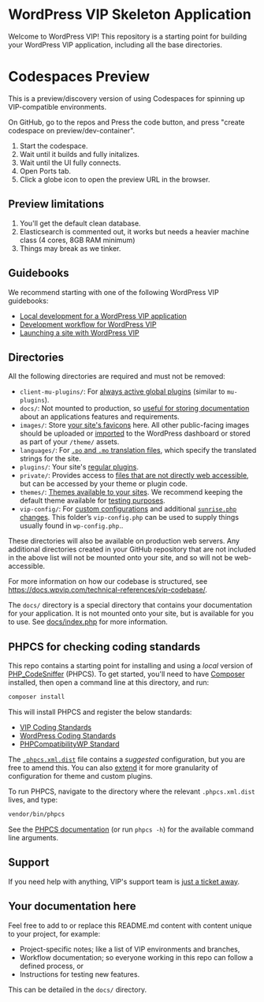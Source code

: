 # WordPress VIP Skeleton Application

Welcome to WordPress VIP! This repository is a starting point for building your WordPress VIP application, including all the base directories.

# Codespaces Preview

This is a preview/discovery version of using Codespaces for spinning up VIP-compatible environments.

On GitHub, go to the repos and Press the code button, and press "create codespace on preview/dev-container".

1. Start the codespace.
1. Wait until it builds and fully initalizes.
1. Wait until the UI fully connects.
1. Open Ports tab.
1. Click a globe icon to open the preview URL in the browser.

## Preview limitations

1. You'll get the default clean database.
1. Elasticsearch is commented out, it works but needs a heavier machine class (4 cores, 8GB RAM minimum)
1. Things may break as we tinker.

## Guidebooks

We recommend starting with one of the following WordPress VIP guidebooks:

* [Local development for a WordPress VIP application](https://docs.wpvip.com/how-tos/local-development/)
* [Development workflow for WordPress VIP](https://docs.wpvip.com/technical-references/development-workflow/)
* [Launching a site with WordPress VIP](https://docs.wpvip.com/how-tos/launch-a-site/)

## Directories

All the following directories are required and must not be removed:

* `client-mu-plugins/`: For [always active global plugins](https://docs.wpvip.com/technical-references/vip-codebase/client-mu-plugins-directory/) (similar to `mu-plugins`).
* `docs/`: Not mounted to production, so [useful for storing documentation](https://docs.wpvip.com/technical-references/vip-codebase/docs-directory/) about an applications features and requirements.
* `images/`: Store [your site's favicons](https://docs.wpvip.com/technical-references/vip-codebase/images-directory/) here. All other public-facing images should be uploaded or [imported](https://docs.wpvip.com/how-tos/launch-a-site-with-vip/launch-with-vip-migrate-content/) to the WordPress dashboard or stored as part of your `/theme/` assets.
* `languages/`: For [`.po` and `.mo` translation files](https://docs.wpvip.com/how-tos/upload-languages-to-the-language-directory/), which specify the translated strings for the site.
* `plugins/`: Your site's [regular plugins](https://docs.wpvip.com/technical-references/vip-codebase/plugins-directory/).
* `private/`: Provides access to [files that are not directly web accessible](https://docs.wpvip.com/technical-references/vip-codebase/private-directory/), but can be accessed by your theme or plugin code.
* `themes/`: [Themes available to your sites](https://docs.wpvip.com/technical-references/vip-codebase/themes-on-vip-go/). We recommend keeping the default theme available for [testing purposes](https://docs.wpvip.com/how-tos/prepare-for-site-launch/testing-your-site/).
* `vip-config/`: For [custom configurations](https://docs.wpvip.com/technical-references/vip-codebase/vip-config-directory/) and additional [`sunrise.php` changes](https://docs.wpvip.com/technical-references/multisites/sunrise-php/). This folder’s `vip-config.php` can be used to supply things usually found in `wp-config.php`..

These directories will also be available on production web servers. Any additional directories created in your GitHub repository that are not included in the above list will not be mounted onto your site, and so will not be web-accessible.

For more information on how our codebase is structured, see https://docs.wpvip.com/technical-references/vip-codebase/. 

The `docs/` directory is a special directory that contains your documentation for your application. It is not mounted onto your site, but is available for you to use. See [docs/index.php](docs/index.php) for more information.

## PHPCS for checking coding standards

This repo contains a starting point for installing and using a _local_ version of [PHP_CodeSniffer](https://docs.wpvip.com/how-tos/php_codesniffer/) (PHPCS). To get started, you'll need to have [Composer](https://getcomposer.org/) installed, then open a command line at this directory, and run:

```sh
composer install
```

This will install PHPCS and register the below standards:

 - [VIP Coding Standards](https://github.com/Automattic/VIP-Coding-Standards)
 - [WordPress Coding Standards](https://github.com/WordPress/WordPress-Coding-Standards)
 - [PHPCompatibilityWP Standard](https://github.com/PHPCompatibility/PHPCompatibilityWP)

The [`.phpcs.xml.dist`](https://docs.wpvip.com/technical-references/vip-codebase/phpcs-xml-dist/) file contains a _suggested_ configuration, but you are free to amend this. You can also [extend](https://docs.wpvip.com/technical-references/vip-codebase/phpcs-xml-dist/#h-extending-the-root-phpcs-xml-dist-file-for-custom-themes-and-plugins) it for more granularity of configuration for theme and custom plugins.

To run PHPCS, navigate to the directory where the relevant `.phpcs.xml.dist` lives, and type:

```sh
vendor/bin/phpcs
```

See the [PHPCS documentation](https://github.com/squizlabs/PHP_CodeSniffer/wiki/Usage) (or run `phpcs -h`) for the available command line arguments.

## Support

If you need help with anything, VIP's support team is [just a ticket away](https://wpvip.com/accessing-vip-support/).

## Your documentation here

Feel free to add to or replace this README.md content with content unique to your project, for example:

* Project-specific notes; like a list of VIP environments and branches,
* Workflow documentation; so everyone working in this repo can follow a defined process, or
* Instructions for testing new features.

This can be detailed in the `docs/` directory.
